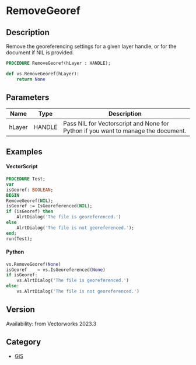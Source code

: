 # RemoveGeoref

## Description
Remove the georeferencing settings for a given layer handle, or for the document if NIL is provided.

```pascal
PROCEDURE RemoveGeoref(hLayer : HANDLE);
```

```python
def vs.RemoveGeoref(hLayer):
    return None
```

## Parameters
|Name|Type|Description|
|---|---|---|
|hLayer|HANDLE|Pass NIL for Vectorscript and None for Python if you want to manage the document.|

## Examples
#### VectorScript ####
```pascal
PROCEDURE Test;
var
isGeoref: BOOLEAN;
BEGIN
RemoveGeoref(NIL);
isGeoref := IsGeoreferenced(NIL);
if (isGeoref) then 
	AlrtDialog('The file is georeferenced.')
else
	AlrtDialog('The file is not georeferenced.');
end;
run(Test);
```
#### Python ####
```python
vs.RemoveGeoref(None)
isGeoref	= vs.IsGeoreferenced(None)
if isGeoref:
	vs.AlrtDialog('The file is georeferenced.')
else:
	vs.AlrtDialog('The file is not georeferenced.')
```

## Version
Availability: from Vectorworks 2023.3

## Category
* [GIS](../Categories/GIS.md)
